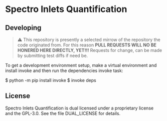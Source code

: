 # Spectro Inlets Quantification

## Developing

> :warning: This repository is presently a selected mirrow of the repository the code originated from.
> For this reason **PULL REQUESTS WILL NO BE HONERED HERE DIRECTLY, YET!!!**
> Requests for change, can be made by submitting test diffs if need be.

To get a development environment setup, make a virtual environment and install invoke and then run
the dependencies invoke task:

 $ python -m pip install invoke
 $ invoke deps

## License

Spectro Inlets Quantification is dual licensed under a proprietary
license and the GPL-3.0. See the file DUAL\_LICENSE for details.

